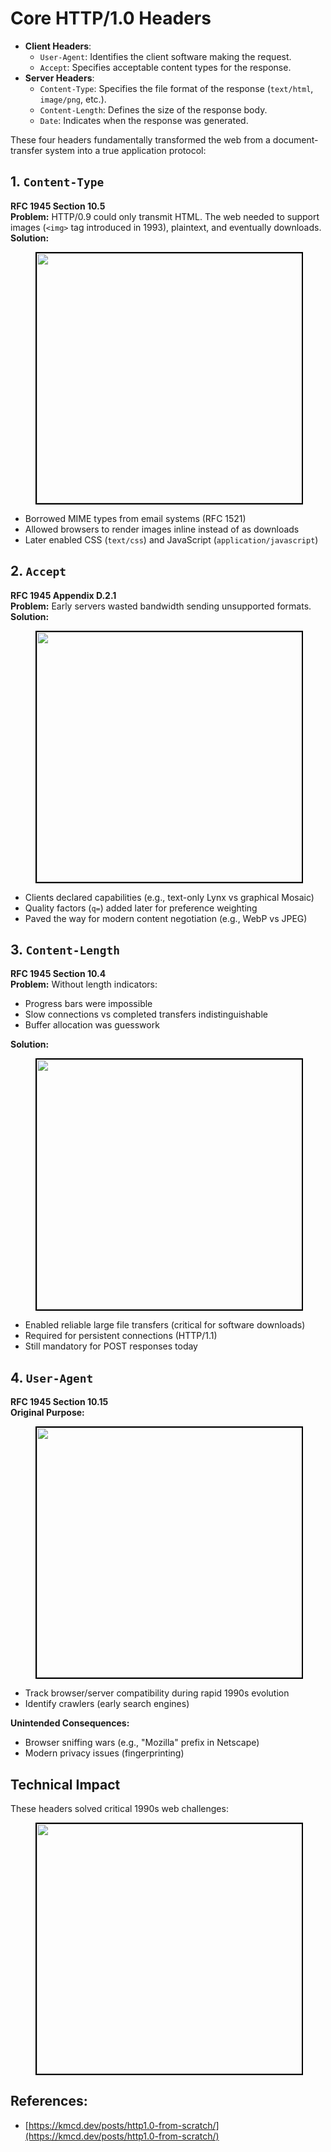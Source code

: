 # Core HTTP/1.0 Headers

- **Client Headers**:
  - `User-Agent`: Identifies the client software making the request.
  - `Accept`: Specifies acceptable content types for the response.
- **Server Headers**:
  - `Content-Type`: Specifies the file format of the response (`text/html`, `image/png`, etc.).
  - `Content-Length`: Defines the size of the response body.
  - `Date`: Indicates when the response was generated.

These four headers fundamentally transformed the web from a document-transfer system into a true application protocol:

## 1. `Content-Type`
**RFC 1945 Section 10.5**  
**Problem:** HTTP/0.9 could only transmit HTML. The web needed to support images (`<img>` tag introduced in 1993), plaintext, and eventually downloads.  
**Solution:**  
<figure>
  <div align="center">
    <img src="data/http/http1.0/asset/header1.png" height="400" width="700" style="border: 2px solid black;">
  </div>
  <figcaption style="text-align: center"></figcaption>  
</figure>

* Borrowed MIME types from email systems (RFC 1521)
* Allowed browsers to render images inline instead of as downloads
* Later enabled CSS (`text/css`) and JavaScript (`application/javascript`)

## 2. `Accept`
**RFC 1945 Appendix D.2.1**  
**Problem:** Early servers wasted bandwidth sending unsupported formats.  
**Solution:**
<figure>
  <div align="center">
    <img src="data/http/http1.0/asset/header2.png" height="400" width="700" style="border: 2px solid black;">
  </div>
  <figcaption style="text-align: center"></figcaption>  
</figure>

* Clients declared capabilities (e.g., text-only Lynx vs graphical Mosaic)
* Quality factors (`q=`) added later for preference weighting
* Paved the way for modern content negotiation (e.g., WebP vs JPEG)

## 3. `Content-Length`
**RFC 1945 Section 10.4**  
**Problem:** Without length indicators:
* Progress bars were impossible
* Slow connections vs completed transfers indistinguishable
* Buffer allocation was guesswork

**Solution:**
<figure>
  <div align="center">
    <img src="data/http/http1.0/asset/header3.png" height="400" width="700" style="border: 2px solid black;">
  </div>
  <figcaption style="text-align: center"></figcaption>  
</figure>

* Enabled reliable large file transfers (critical for software downloads)
* Required for persistent connections (HTTP/1.1)
* Still mandatory for POST responses today

## 4. `User-Agent`
**RFC 1945 Section 10.15**  
**Original Purpose:**
<figure>
  <div align="center">
    <img src="data/http/http1.0/asset/header4.png" height="400" width="700" style="border: 2px solid black;">
  </div>
  <figcaption style="text-align: center"></figcaption>  
</figure>

* Track browser/server compatibility during rapid 1990s evolution
* Identify crawlers (early search engines)

**Unintended Consequences:**
* Browser sniffing wars (e.g., "Mozilla" prefix in Netscape)
* Modern privacy issues (fingerprinting)

## Technical Impact
These headers solved critical 1990s web challenges:
<figure>
  <div align="center">
    <img src="data/http/http1.0/asset/headertable.svg" height="400" width="700" style="border: 2px solid black;">
  </div>
  <figcaption style="text-align: center"></figcaption>  
</figure>

<!-- *Example HTTP/1.0 transaction:*
<figure>
  <div align="center">
    <img src="data/http/http1.0/asset/header5.png" height="400" width="700" style="border: 2px solid black;">
  </div>
  <figcaption style="text-align: center"></figcaption>  
</figure> -->


## References: 
- [https://kmcd.dev/posts/http1.0-from-scratch/](https://kmcd.dev/posts/http1.0-from-scratch/)
